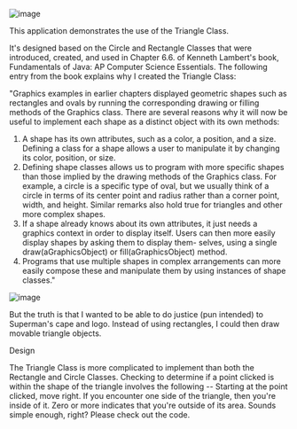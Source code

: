 
![image](https://user-images.githubusercontent.com/31526815/38764139-112a74fa-3f5e-11e8-8df3-b9aa9a0b3a95.png)

This application demonstrates the use of the Triangle Class.

It's designed based on the Circle and Rectangle Classes that were introduced, created, and used in Chapter 6.6. of Kenneth Lambert's book, Fundamentals of Java: AP Computer Science Essentials.  The following entry from the book explains why I created the Triangle Class:

"Graphics examples in earlier chapters displayed geometric shapes such as rectangles and
ovals by running the corresponding drawing or filling methods of the Graphics class. There are
several reasons why it will now be useful to implement each shape as a distinct object with its
own methods:
1. A shape has its own attributes, such as a color, a position, and a size. Defining a class for a
shape allows a user to manipulate it by changing its color, position, or size.
2. Defining shape classes allows us to program with more specific shapes than those implied by
the drawing methods of the Graphics class. For example, a circle is a specific type of oval,
but we usually think of a circle in terms of its center point and radius rather than a corner
point, width, and height. Similar remarks also hold true for triangles and other more complex
shapes.
3. If a shape already knows about its own attributes, it just needs a graphics context in order
to display itself. Users can then more easily display shapes by asking them to display them-
selves, using a single draw(aGraphicsObject) or fill(aGraphicsObject) method.
4. Programs that use multiple shapes in complex arrangements can more easily compose these
and manipulate them by using instances of shape classes."

![image](https://user-images.githubusercontent.com/31526815/38764203-a25f5ebc-3f5f-11e8-886e-e97ab7734e65.png)

But the truth is that I wanted to be able to do justice (pun intended) to Superman's cape and logo.  Instead of using rectangles, I could then draw movable triangle objects.

Design

The Triangle Class is more complicated to implement than both the Rectangle and Circle Classes.  Checking to determine if a point clicked is within the shape of the triangle involves the following --  Starting at the point clicked, move right.  If you encounter one side of the triangle, then you're inside of it.  Zero or more indicates that you're outside of its area.  Sounds simple enough, right?  Please check out the code.

